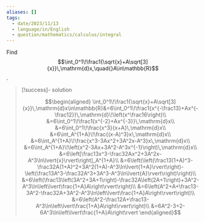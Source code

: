 ```yaml
---
aliases: []
tags:
  - date/2023/11/13
  - language/in/English
  - question/mathematics/calculus/integral
---
```


Find $$\int_0^1\!\frac1{\sqrt{x}+A\sqrt[3]{x}}\,\mathrm{d}x,\quad{}A\in\mathbb{R}$$.

> [!success]- solution
>
> $$\begin{aligned}
> \int_0^1\!\frac1{\sqrt{x}+A\sqrt[3]{x}}\,\mathrm{d}x\in\mathbb{R}&=6\int_0^1\!\frac1{x^{-\frac13}+Ax^{-\frac12}}\,\mathrm{d}\!\left(x^\frac16\right)\\
> &=6\int_0^1\!\frac1{x^{-2}+Ax^{-3}}\,\mathrm{d}x\\
> &=6\int_0^1\!\frac{x^3}{x+A}\,\mathrm{d}x\\
> &=6\int_A^{1+A}\!\frac{(x-A)^3}x\,\mathrm{d}x\\
> &=6\int_A^{1+A}\!\frac{x^3-3Ax^2+3A^2x-A^3}x\,\mathrm{d}x\\
> &=6\int_A^{1+A}\!\left(x^2-3Ax+3A^2-A^3x^{-1}\right)\,\mathrm{d}x\\
> &=6\left[\frac13x^3-\frac32Ax^2+3A^2x-A^3\ln\lvert{x}\rvert\right]_A^{1+A}\\
> &=6\left(\left(\frac13(1+A)^3-\frac32A(1+A)^2+3A^2(1+A)-A^3\ln\lvert{1+A}\rvert\right)-\left(\frac13A^3-\frac32A^3+3A^3-A^3\ln\lvert{A}\rvert\right)\right)\\
> &=6\left(\frac13\left(3A^2+3A+1\right)-\frac32A\left(2A+1\right)+3A^2-A^3\ln\left\lvert\frac{1+A}A\right\rvert\right)\\
> &=6\left(A^2+A+\frac13-3A^2-\frac32A+3A^2-A^3\ln\left\lvert\frac{1+A}A\right\rvert\right)\\
> &=6\left(A^2-\frac12A+\frac13-A^3\ln\left\lvert\frac{1+A}A\right\rvert\right)\\
> &=6A^2-3+2-6A^3\ln\left\lvert\frac{1+A}A\right\rvert
> \end{aligned}$$
